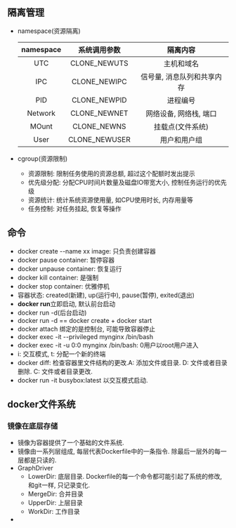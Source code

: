 ## 隔离管理
- namespace(资源隔离)

  | namespace | 系统调用参数  |          隔离内容          |
  | :-------: | :-----------: | :------------------------: |
  |    UTC    | CLONE_NEWUTS  |         主机和域名         |
  |    IPC    | CLONE_NEWIPC  | 信号量, 消息队列和共享内存 |
  |    PID    | CLONE_NEWPID  |          进程编号          |
  |  Network  | CLONE_NEWNET  |   网络设备, 网络栈, 端口   |
  |   MOunt   |  CLONE_NEWNS  |      挂载点(文件系统)      |
  |   User    | CLONE_NEWUSER |        用户和用户组        |


- cgroup(资源限制)
  - 资源限制: 限制任务使用的资源总额, 超过这个配额时发出提示
  - 优先级分配: 分配CPU时间片数量及磁盘IO带宽大小, 控制任务运行的优先级
  - 资源统计: 统计系统资源使用量, 如CPU使用时长, 内存用量等
  - 任务控制: 对任务挂起, 恢复等操作

## 命令

- docker create --name xx image: 只负责创建容器
- docker pause container: 暂停容器
- docker unpause container: 恢复运行
- docker kill container: 是强制
- docker stop container: 优雅停机
- 容器状态: created(新建), up(运行中), pause(暂停), exited(退出)
- **docker run**立即启动, 默认前台启动
- docker run -d(后台启动)
- docker run -d == docker create + docker start
- docker attach 绑定的是控制台, 可能导致容器停止
- docker exec -it --privileged mynginx /bin/bash
- docker exec -it -u 0:0 mynginx /bin/bash: 0用户以root用户进入
- i: 交互模式, t: 分配一个新的终端
- docker diff: 检查容器里文件结构的更改.A: 添加文件或目录. D: 文件或者目录删除. C: 文件或者目录更改.
- docker run -it busybox:latest 以交互模式启动.

## docker文件系统
### 镜像在底层存储
- 镜像为容器提供了一个基础的文件系统.
- 镜像由一系列层组成, 每层代表Dockerfile中的一条指令. 除最后一层外的每一层都是只读的.
- GraphDriver
  - LowerDir: 底层目录. Dockerfile的每一个命令都可能引起了系统的修改, 和git一样, 只记录变化.
  - MergeDir: 合并目录
  - UpperDir: 上层目录
  - WorkDir: 工作目录
- 